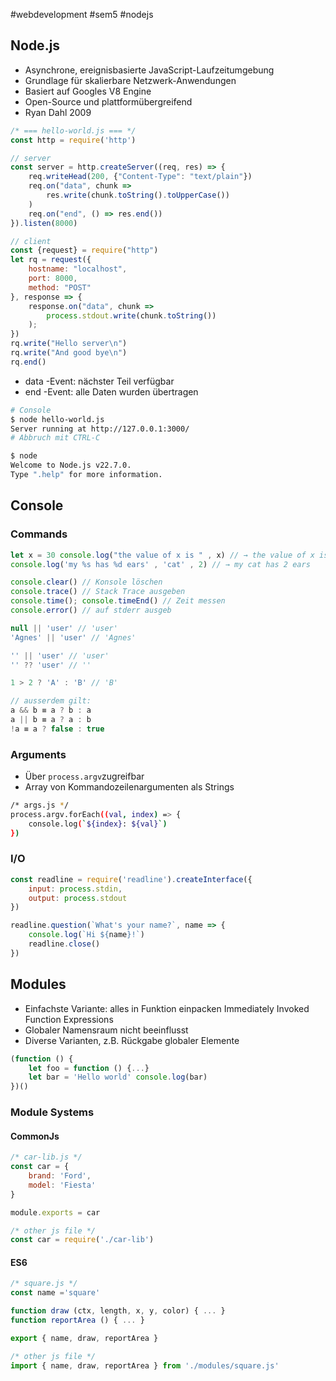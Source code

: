 #webdevelopment #sem5 #nodejs 
## Node.js
- Asynchrone, ereignisbasierte JavaScript-Laufzeitumgebung
- Grundlage für skalierbare Netzwerk-Anwendungen
- Basiert auf Googles V8 Engine
- Open-Source und plattformübergreifend
- Ryan Dahl 2009

```js
/* === hello-world.js === */
const http = require('http')

// server
const server = http.createServer((req, res) => {
	req.writeHead(200, {"Content-Type": "text/plain"})
	req.on("data", chunk =>
		res.write(chunk.toString().toUpperCase())
	)
	req.on("end", () => res.end())
}).listen(8000)

// client
const {request} = require("http")  
let rq = request({
	hostname: "localhost",
	port: 8000,
	method: "POST"
}, response => {
	response.on("data", chunk =>
		process.stdout.write(chunk.toString())
	);
})
rq.write("Hello server\n")
rq.write("And good bye\n")
rq.end()  
```

- data -Event: nächster Teil verfügbar  
- end -Event: alle Daten wurden übertragen

```sh
# Console
$ node hello-world.js
Server running at http://127.0.0.1:3000/
# Abbruch mit CTRL-C

$ node
Welcome to Node.js v22.7.0.
Type ".help" for more information.
```

## Console

### Commands
```js
let x = 30 console.log("the value of x is " , x) // → the value of x is 30
console.log('my %s has %d ears' , 'cat' , 2) // → my cat has 2 ears

console.clear() // Konsole löschen
console.trace() // Stack Trace ausgeben
console.time(); console.timeEnd() // Zeit messen
console.error() // auf stderr ausgeb
```

```js
null || 'user' // 'user'
'Agnes' || 'user' // 'Agnes'

'' || 'user' // 'user'
'' ?? 'user' // ''

1 > 2 ? 'A' : 'B' // 'B'

// ausserdem gilt:
a && b ≡ a ? b : a
a || b ≡ a ? a : b
!a ≡ a ? false : true
```
### Arguments
- Über `process.argv`zugreifbar
- Array von Kommandozeilenargumenten als Strings
```sh
/* args.js */
process.argv.forEach((val, index) => {
	console.log(`${index}: ${val}`)
})
```
### I/O
```js
const readline = require('readline').createInterface({
	input: process.stdin,
	output: process.stdout
})

readline.question(`What's your name?`, name => {
	console.log(`Hi ${name}!`)
	readline.close()
})
```
## Modules
- Einfachste Variante: alles in Funktion einpacken Immediately Invoked Function Expressions
- Globaler Namensraum nicht beeinflusst
- Diverse Varianten, z.B. Rückgabe globaler Elemente
```js
(function () {
	let foo = function () {...}
	let bar = 'Hello world' console.log(bar)
})()
```
### Module Systems
#### CommonJs
```js
/* car-lib.js */
const car = {
	brand: 'Ford',
	model: 'Fiesta'
}

module.exports = car

/* other js file */
const car = require('./car-lib')
```
#### ES6
```js
/* square.js */
const name ='square'

function draw (ctx, length, x, y, color) { ... }
function reportArea () { ... }

export { name, draw, reportArea }

/* other js file */
import { name, draw, reportArea } from './modules/square.js'
```
